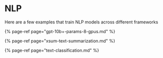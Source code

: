 # NLP

Here are a few examples that train NLP models across different frameworks

{% page-ref page="gpt-10b+-params-8-gpus.md" %}

{% page-ref page="xsum-text-summarization.md" %}

{% page-ref page="text-classification.md" %}



